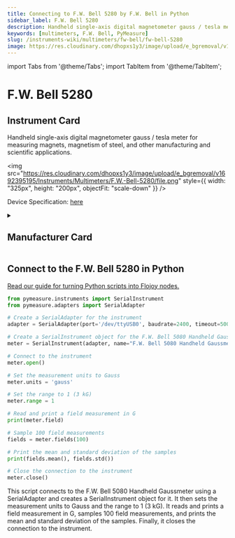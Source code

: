 ```yaml
---
title: Connecting to F.W. Bell 5280 by F.W. Bell in Python
sidebar_label: F.W. Bell 5280
description: Handheld single-axis digital magnetometer gauss / tesla meter for measuring magnets, magnetism of steel, and other manufacturing and scientific applications.
keywords: [multimeters, F.W. Bell, PyMeasure]
slug: /instruments-wiki/multimeters/fw-bell/fw-bell-5280
image: https://res.cloudinary.com/dhopxs1y3/image/upload/e_bgremoval/v1692395195/Instruments/Multimeters/F.W.-Bell-5280/file.png
---
```


import Tabs from '@theme/Tabs';
import TabItem from '@theme/TabItem';

# F.W. Bell 5280

## Instrument Card

<div className="flex">

<div>

Handheld single-axis digital magnetometer gauss / tesla meter for measuring magnets, magnetism of steel, and other manufacturing and scientific applications.

</div>

<img src="https://res.cloudinary.com/dhopxs1y3/image/upload/e_bgremoval/v1692395195/Instruments/Multimeters/F.W.-Bell-5280/file.png" style={{ width: "325px", height: "200px", objectFit: "scale-down" }} />

</div>

<div className="flex text-center">

<p>Device Specification: <a target="\_blank" href="https://store-5445uo.mybigcommerce.com/content/5200_Magsci_version_2pg.pdf">here</a></p>

</div>

<details style={{ marginTop: "15px"}}>
<summary><h2>Manufacturer Card</h2></summary>

<img src="https://res.cloudinary.com/dhopxs1y3/image/upload/v1692806183/Instruments/Vendor%20Logos/F.W_Bell.png" style={{ width: "100%", height: "170px",objectFit: "scale-down" }} />

Technology leaders in instrumentation. Designing and manufacturing **F.W. Bell** gaussmeters, probes, current sensors and Hall generators for over 60 years.

<ul>
  <li>Headquarters: UK (Meggit)</li>
  <li>Yearly Revenue (millions, USD): nan</li>
  <li>Vendor Website: <a href="https://fwbell.com/">here</a></li>
</ul>
</details>

## Connect to the F.W. Bell 5280 in Python

[Read our guide for turning Python scripts into Flojoy nodes.](https://docs.flojoy.ai/custom-nodes/creating-custom-node/)
<Tabs>
<TabItem value="PyMeasure" label="PyMeasure">


```python
from pymeasure.instruments import SerialInstrument
from pymeasure.adapters import SerialAdapter

# Create a SerialAdapter for the instrument
adapter = SerialAdapter(port='/dev/ttyUSB0', baudrate=2400, timeout=500)

# Create a SerialInstrument object for the F.W. Bell 5080 Handheld Gaussmeter
meter = SerialInstrument(adapter, name="F.W. Bell 5080 Handheld Gaussmeter")

# Connect to the instrument
meter.open()

# Set the measurement units to Gauss
meter.units = 'gauss'

# Set the range to 1 (3 kG)
meter.range = 1

# Read and print a field measurement in G
print(meter.field)

# Sample 100 field measurements
fields = meter.fields(100)

# Print the mean and standard deviation of the samples
print(fields.mean(), fields.std())

# Close the connection to the instrument
meter.close()
```

This script connects to the F.W. Bell 5080 Handheld Gaussmeter using a SerialAdapter and creates a SerialInstrument object for it. It then sets the measurement units to Gauss and the range to 1 (3 kG). It reads and prints a field measurement in G, samples 100 field measurements, and prints the mean and standard deviation of the samples. Finally, it closes the connection to the instrument.

</TabItem>
</Tabs>